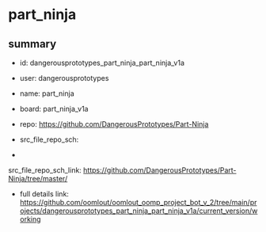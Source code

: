 # part_ninja
 
## summary 
* id: dangerousprototypes_part_ninja_part_ninja_v1a
* user: dangerousprototypes
* name: part_ninja
* board: part_ninja_v1a
* repo: https://github.com/DangerousPrototypes/Part-Ninja



* src_file_repo_sch: 
*
 src_file_repo_sch_link: https://github.com/DangerousPrototypes/Part-Ninja/tree/master/
* full details link: https://github.com/oomlout/oomlout_oomp_project_bot_v_2/tree/main/projects/dangerousprototypes_part_ninja_part_ninja_v1a/current_version/working  






